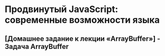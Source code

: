 # Продвинутый JavaScript: современные возможности языка
## [Домашнее задание к лекции «ArrayBuffer»] - Задача ArrayBuffer

